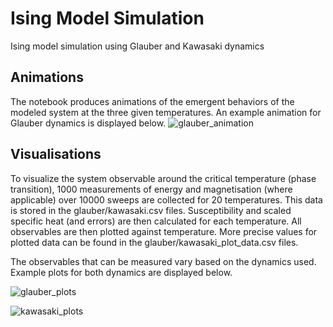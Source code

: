 # Ising Model Simulation
 Ising model simulation using Glauber and Kawasaki dynamics

## Animations
The notebook produces animations of the emergent behaviors of the modeled system at the three given temperatures. An example animation for Glauber dynamics is displayed below.
![glauber_animation](https://github.com/juliammikk/Ising-Model-Simulation/assets/71704999/bae5c576-7fcc-4d24-acc5-cb7cf339a384)


## Visualisations
To visualize the system observable around the critical temperature (phase transition), 1000 measurements of energy and magnetisation (where applicable) over 10000 sweeps are collected for 20 temperatures. This data is stored in the glauber/kawasaki.csv files. Susceptibility and scaled specific heat (and errors) are then calculated for each temperature. All observables are then plotted against temperature. More precise values for plotted data can be found in the glauber/kawasaki_plot_data.csv files.

The observables that can be measured vary based on the dynamics used. Example plots for both dynamics are displayed below.


![glauber_plots](https://github.com/juliammikk/Ising-Model-Simulation/assets/71704999/e908802e-1150-4eeb-bc25-beb92ff6cf2b)

![kawasaki_plots](https://github.com/juliammikk/Ising-Model-Simulation/assets/71704999/e1524c98-6097-43b4-91b1-c1c2a7a5511c)
